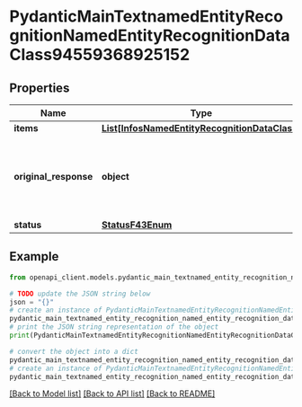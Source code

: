 # PydanticMainTextnamedEntityRecognitionNamedEntityRecognitionDataClass94559368925152


## Properties

Name | Type | Description | Notes
------------ | ------------- | ------------- | -------------
**items** | [**List[InfosNamedEntityRecognitionDataClass]**](InfosNamedEntityRecognitionDataClass.md) |  | [optional] 
**original_response** | **object** | original response sent by the provider, hidden by default, show it by passing the &#x60;show_original_response&#x60; field to &#x60;true&#x60; in your request | [optional] 
**status** | [**StatusF43Enum**](StatusF43Enum.md) |  | 

## Example

```python
from openapi_client.models.pydantic_main_textnamed_entity_recognition_named_entity_recognition_data_class94559368925152 import PydanticMainTextnamedEntityRecognitionNamedEntityRecognitionDataClass94559368925152

# TODO update the JSON string below
json = "{}"
# create an instance of PydanticMainTextnamedEntityRecognitionNamedEntityRecognitionDataClass94559368925152 from a JSON string
pydantic_main_textnamed_entity_recognition_named_entity_recognition_data_class94559368925152_instance = PydanticMainTextnamedEntityRecognitionNamedEntityRecognitionDataClass94559368925152.from_json(json)
# print the JSON string representation of the object
print(PydanticMainTextnamedEntityRecognitionNamedEntityRecognitionDataClass94559368925152.to_json())

# convert the object into a dict
pydantic_main_textnamed_entity_recognition_named_entity_recognition_data_class94559368925152_dict = pydantic_main_textnamed_entity_recognition_named_entity_recognition_data_class94559368925152_instance.to_dict()
# create an instance of PydanticMainTextnamedEntityRecognitionNamedEntityRecognitionDataClass94559368925152 from a dict
pydantic_main_textnamed_entity_recognition_named_entity_recognition_data_class94559368925152_form_dict = pydantic_main_textnamed_entity_recognition_named_entity_recognition_data_class94559368925152.from_dict(pydantic_main_textnamed_entity_recognition_named_entity_recognition_data_class94559368925152_dict)
```
[[Back to Model list]](../README.md#documentation-for-models) [[Back to API list]](../README.md#documentation-for-api-endpoints) [[Back to README]](../README.md)


